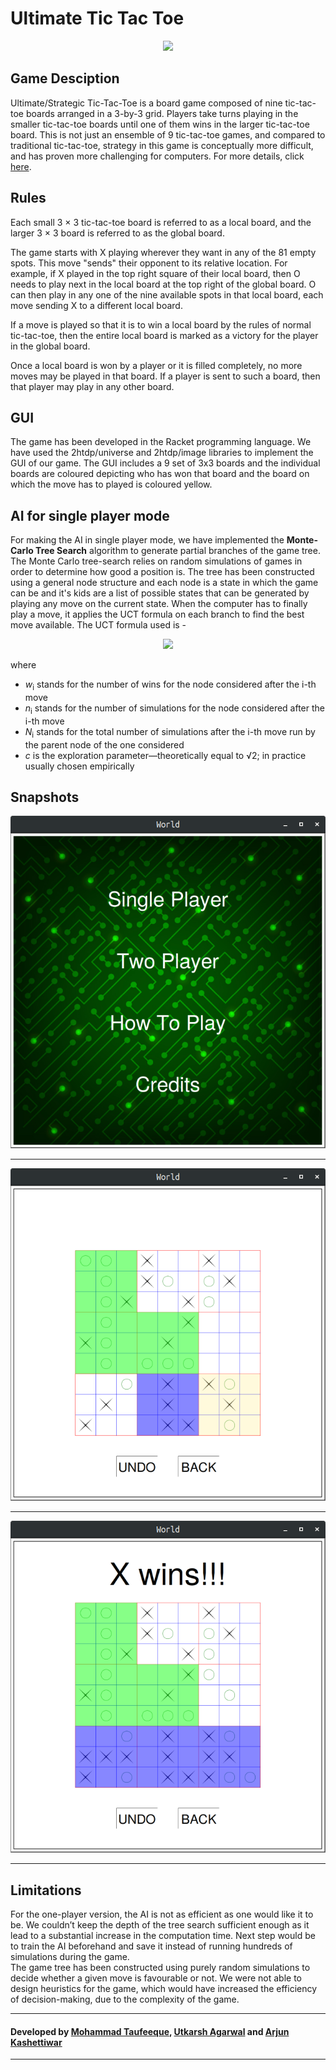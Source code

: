 # Ultimate Tic Tac Toe
<p align="center">
<img src="http://bejofo.net/images/uttt.gif" width="420" />
</p>

## Game Desciption
Ultimate/Strategic Tic-Tac-Toe is a board game composed of nine tic-tac-toe
boards arranged in a 3-by-3 grid. Players take turns playing in the
smaller tic-tac-toe boards until one of them wins in the larger tic-tac-toe
board. This is not just an ensemble of 9 tic-tac-toe games, and compared to traditional tic-tac-toe, strategy in this game is conceptually more difficult, and has proven more challenging for
computers. For more details, click [here](https://en.wikipedia.org/wiki/Ultimate_tic-tac-toe).

## Rules
Each small 3 × 3 tic-tac-toe board is referred to as a local board, and the larger 3 × 3 board is referred to as the global board.

The game starts with X playing wherever they want in any of the 81 empty spots. This move "sends" their opponent to its relative location. For example, if X played in the top right square of their local board, then O needs to play next in the local board at the top right of the global board. O can then play in any one of the nine available spots in that local board, each move sending X to a different local board.

If a move is played so that it is to win a local board by the rules of normal tic-tac-toe, then the entire local board is marked as a victory for the player in the global board.

Once a local board is won by a player or it is filled completely, no more moves may be played in that board. If a player is sent to such a board, then that player may play in any other board. 

## GUI
The game has been developed in the Racket programming language. 
We have used the 2htdp/universe and 2htdp/image libraries to
implement the GUI of our game. The GUI includes a 9 set of 3x3 boards
and the individual boards are coloured depicting who has won that board
and the board on which the move has to played is coloured yellow.

## AI for single player mode
For making the AI in single player mode, we have implemented the
<b>Monte-Carlo Tree Search</b> algorithm to generate partial branches of the
game tree. The Monte Carlo tree-search relies on random simulations of
games in order to determine how good a position is. The tree has been
constructed using a general node structure and each node is a state in
which the game can be and it's kids are a list of possible states that can
be generated by playing any move on the current state. When the
computer has to finally play a move, it applies the UCT formula on each
branch to find the best move available.
The UCT formula used is -
<p align="center">
<img src="https://wikimedia.org/api/rest_v1/media/math/render/svg/b607bd848f08876b247148bad27c3c26a1066a0d" />
</p>
where

- <i>w</i><sub>i</sub> stands for the number of wins for the node considered after the i-th move
- <i>n</i><sub>i</sub> stands for the number of simulations for the node considered after the i-th move
- <i>N</i><sub>i</sub> stands for the total number of simulations after the i-th move run by the parent node of the one considered
- <i>c</i> is the exploration parameter—theoretically equal to √2; in practice usually chosen empirically


## Snapshots

<p align="center">
<img src="data/utttmainscreen.png" width="512" />
</p>

---
<p align="center">
<img src="data/ingame.png" width="512" />
</p>

---
<p align="center">
<img src="data/xwins.png" width="512" />
</p>

---

## Limitations
For the one-player version, the AI is not as efficient as one would like it
to be. We couldn’t keep the depth of the tree search sufficient enough as it lead to a substantial increase in the computation
time. Next step would be to train the AI beforehand and save it instead of running hundreds of simulations during the game. <br/>
The game tree has been constructed using purely random simulations to
decide whether a given move is favourable or not. We were not able to
design heuristics for the game, which would have increased the
efficiency of decision-making, due to the complexity of the game.

---

#### Developed by [Mohammad Taufeeque](https://github.com/taufeeque9), [Utkarsh Agarwal](https://github.com/Utkarsh0203) and [Arjun Kashettiwar](https://github.com/XKarnageX)

---

